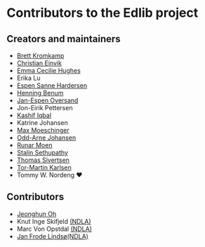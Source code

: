 # Contributors to the Edlib project

## Creators and maintainers

- [Brett Kromkamp](https://github.com/brettkromkamp) 
- [Christian Einvik](https://github.com/chrieinv)
- [Emma Cecilie Hughes](https://github.com/emmachughes)
- Erika Lu
- [Espen Sanne Hardersen](https://github.com/VonKeeks)
- [Henning Benum](https://github.com/Kamelon7) 
- [Jan-Espen Oversand](https://github.com/leakingmemory)
- Jon-Eirik Pettersen
- [Kashif Iqbal](https://github.com/KashifIqbal1975)
- Katrine Johansen
- [Max Moeschinger](https://github.com/maxmoeschinger)
- [Odd-Arne Johansen](https://github.com/oddarne74)
- [Runar Moen](https://github.com/rypskar)
- [Stalin Sethupathy](https://github.com/ssethupathy)
- [Thomas Sivertsen](https://github.com/tsivert)
- [Tor-Martin Karlsen](https://github.com/tmkarlsen)
- Tommy W. Nordeng :heart:


## Contributors

- [Jeonghun Oh](https://github.com/totoromaum)
- Knut Inge Skifjeld [(NDLA)](https://ndla.no)
- Marc Von Opstdal [(NDLA)](https://ndla.no)
- [Jan Frode Lindsø](https://github.com/janlindso)[(NDLA)](https://ndla.no)
